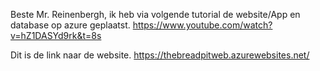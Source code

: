 Beste Mr. Reinenbergh, ik heb via volgende tutorial de website/App en database op azure geplaatst.
https://www.youtube.com/watch?v=hZ1DASYd9rk&t=8s

Dit is de link naar de website.
https://thebreadpitweb.azurewebsites.net/
